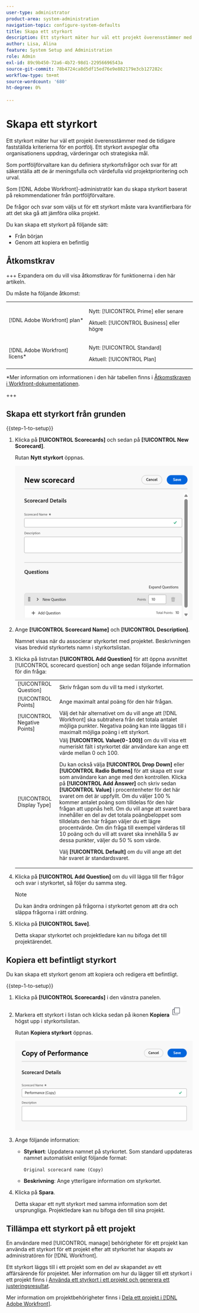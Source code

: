 ```yaml
---
user-type: administrator
product-area: system-administration
navigation-topic: configure-system-defaults
title: Skapa ett styrkort
description: Ett styrkort mäter hur väl ett projekt överensstämmer med de tidigare fastställda kriterierna för en portfölj. Ett styrkort återspeglar ofta organisationens uppdrag, värderingar och strategiska mål.Portfolio-chefer definierar vanligtvis styrkortsfrågor och svar för att säkerställa att de är meningsfulla och värdefulla vid projektprioritering och urval. En  [!DNL Adobe Workfront] administratör bygger styrkorten baserat på rekommendationer från portföljförvaltare.
author: Lisa, Alina
feature: System Setup and Administration
role: Admin
exl-id: 89c9b450-72a6-4b72-98d1-22956696543a
source-git-commit: 78b4724ca8d5df15ed76e9e882179e3cb127282c
workflow-type: tm+mt
source-wordcount: '680'
ht-degree: 0%

---
```


# Skapa ett styrkort

<!--Audited: 05/2025-->

<!--DON'T DELETE, DRAFT OR HIDE THIS ARTICLE. IT IS LINKED TO THE PRODUCT, THROUGH THE CONTEXT SENSITIVE HELP LINKS.-->

<!--<span class="preview">The highlighted information on this page refers to functionality not yet generally available. It is available only in the Preview environment for all customers. The same features will also be available in the Production environment for all customers after a week from the Preview release. </span>   

<span class="preview">For more information, see [Interface modernization](/help/quicksilver/product-announcements/product-releases/interface-modernization/interface-modernization.md). </span>-->

Ett styrkort mäter hur väl ett projekt överensstämmer med de tidigare fastställda kriterierna för en portfölj. Ett styrkort avspeglar ofta organisationens uppdrag, värderingar och strategiska mål.

Som portföljförvaltare kan du definiera styrkortsfrågor och svar för att säkerställa att de är meningsfulla och värdefulla vid projektprioritering och urval.

Som [!DNL Adobe Workfront]-administratör kan du skapa styrkort baserat på rekommendationer från portföljförvaltare.

De frågor och svar som väljs ut för ett styrkort måste vara kvantifierbara för att det ska gå att jämföra olika projekt.

Du kan skapa ett styrkort på följande sätt:

* Från början
* Genom att kopiera en befintlig

## Åtkomstkrav

+++ Expandera om du vill visa åtkomstkrav för funktionerna i den här artikeln.

Du måste ha följande åtkomst:

<table style="table-layout:auto"> 
 <col> 
 <col> 
 <tbody> 
  <tr> 
   <td role="rowheader">[!DNL Adobe Workfront] plan*</td> 
   <td> <p>Nytt: [!UICONTROL Prime] eller senare</p>
   <p>Aktuell: [!UICONTROL Business] eller högre</p> 
   </td> 
  </tr> 
  <tr> 
   <td role="rowheader">[!DNL Adobe Workfront] licens*</td> 
   <td><p>Nytt: [!UICONTROL Standard]</p>
   <p>Aktuell: [!UICONTROL Plan]</p>
   </td> 
  </tr> 
 </tbody> 
</table>

*Mer information om informationen i den här tabellen finns i [Åtkomstkraven i Workfront-dokumentationen](/help/quicksilver/administration-and-setup/add-users/access-levels-and-object-permissions/access-level-requirements-in-documentation.md).

+++

## Skapa ett styrkort från grunden

{{step-1-to-setup}}

1. Klicka på **[!UICONTROL Scorecards]** och sedan på **[!UICONTROL New Scorecard]**.

   Rutan **Nytt styrkort** öppnas.

   ![Ny styrkortsruta](assets/new-scorecard-350x173.png)

1. Ange **[!UICONTROL Scorecard Name]** och **[!UICONTROL Description]**.

   Namnet visas när du associerar styrkortet med projektet. Beskrivningen visas bredvid styrkortets namn i styrkortslistan.

1. Klicka på listrutan **[!UICONTROL Add Question]** för att öppna avsnittet [!UICONTROL scorecard question] och ange sedan följande information för din fråga:

   <table style="table-layout:auto"> 
    <col> 
    <col> 
    <tbody> 
     <tr> 
      <td role="rowheader">[!UICONTROL Question]</td> 
      <td>Skriv frågan som du vill ta med i styrkortet.</td> 
     </tr> 
     <tr> 
      <td role="rowheader">[!UICONTROL Points]</td> 
      <td>Ange maximalt antal poäng för den här frågan.</td> 
     </tr> 
     <tr> 
      <td role="rowheader">[!UICONTROL Negative Points]</td> 
      <td>Välj det här alternativet om du vill ange att [!DNL Workfront] ska subtrahera från det totala antalet möjliga punkter. Negativa poäng kan inte läggas till i maximalt möjliga poäng i ett styrkort.</td> 
     </tr> 
     <tr> 
      <td role="rowheader">[!UICONTROL Display Type]</td> 
      <td>Välj <strong>[!UICONTROL Value(0-100)]</strong> om du vill visa ett numeriskt fält i styrkortet där användare kan ange ett värde mellan 0 och 100.<p>Du kan också välja <strong>[!UICONTROL Drop Down]</strong> eller <strong>[!UICONTROL Radio Buttons]</strong> för att skapa ett svar som användare kan ange med den kontrollen. Klicka på <strong>[!UICONTROL Add Answer]</strong> och skriv sedan <strong>[!UICONTROL Value]</strong> i procentenheter för det här svaret om det är uppfyllt. Om du väljer 100 % kommer antalet poäng som tilldelas för den här frågan att uppnås helt. Om du vill ange att svaret bara innehåller en del av det totala poängbeloppet som tilldelats den här frågan väljer du ett lägre procentvärde. Om din fråga till exempel värderas till 10 poäng och du vill att svaret ska innehålla 5 av dessa punkter, väljer du 50 % som värde.</p>
      <p>Välj <strong>[!UICONTROL Default]</strong> om du vill ange att det här svaret är standardsvaret.</strong></p>
     </tr> 
    </tbody> 
   </table>

1. Klicka på **[!UICONTROL Add Question]** om du vill lägga till fler frågor och svar i styrkortet, så följer du samma steg.

   >[!NOTE]
   >
   >Du kan ändra ordningen på frågorna i styrkortet genom att dra och släppa frågorna i rätt ordning.

1. Klicka på **[!UICONTROL Save]**.

   Detta skapar styrkortet och projektledare kan nu bifoga det till projektärendet.

## Kopiera ett befintligt styrkort

Du kan skapa ett styrkort genom att kopiera och redigera ett befintligt.

{{step-1-to-setup}}

1. Klicka på **[!UICONTROL Scorecards]** i den vänstra panelen.
1. Markera ett styrkort i listan och klicka sedan på ikonen **Kopiera** ![Kopiera styrkort](assets/copy-scorecard-icon.png) högst upp i styrkortslistan.

   Rutan **Kopiera styrkort** öppnas.

   ![Kopiera styrkortsruta](assets/copy-scorecard-box.png)

1. Ange följande information:

   * **Styrkort**: Uppdatera namnet på styrkortet.  Som standard uppdateras namnet automatiskt enligt följande format:

     `Original scorecard name (Copy)`
   * **Beskrivning**: Ange ytterligare information om styrkortet.
1. Klicka på **Spara**.

   Detta skapar ett nytt styrkort med samma information som det ursprungliga. Projektledare kan nu bifoga den till sina projekt.

## Tillämpa ett styrkort på ett projekt

En användare med [!UICONTROL manage] behörigheter för ett projekt kan använda ett styrkort för ett projekt efter att styrkortet har skapats av administratören för [!DNL Workfront].

Ett styrkort läggs till i ett projekt som en del av skapandet av ett affärsärende för projektet. Mer information om hur du lägger till ett styrkort i ett projekt finns i [Använda ett styrkort i ett projekt och generera ett justeringsresultat](../../../manage-work/projects/define-a-business-case/apply-scorecard-to-project-to-generate-alignment-score.md).

Mer information om projektbehörigheter finns i [Dela ett projekt i [!DNL Adobe Workfront]](../../../workfront-basics/grant-and-request-access-to-objects/share-a-project.md).


